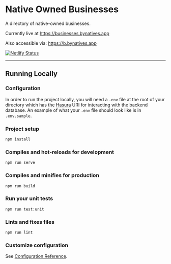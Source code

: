# Native Owned Businesses

A directory of native-owned businesses.

Currently live at https://businesses.bynatives.app

Also accessible via:
https://b.bynatives.app


[![Netlify Status](https://api.netlify.com/api/v1/badges/37e3b30d-ef2d-4df5-96a8-bfe031a85557/deploy-status)](https://app.netlify.com/sites/affectionate-meninsky-652e21/deploys)

---

## Running Locally

### Configuration

In order to run the project locally, you will need a `.env` file at the root of your directory which has the [Hasura](https://hasura.io/) URI for interacting with the backend database. An example of what your `.env` file should look like is in `.env.sample`.

### Project setup
```
npm install
```

### Compiles and hot-reloads for development
```
npm run serve
```

### Compiles and minifies for production
```
npm run build
```

### Run your unit tests
```
npm run test:unit
```

### Lints and fixes files
```
npm run lint
```

### Customize configuration
See [Configuration Reference](https://cli.vuejs.org/config/).

